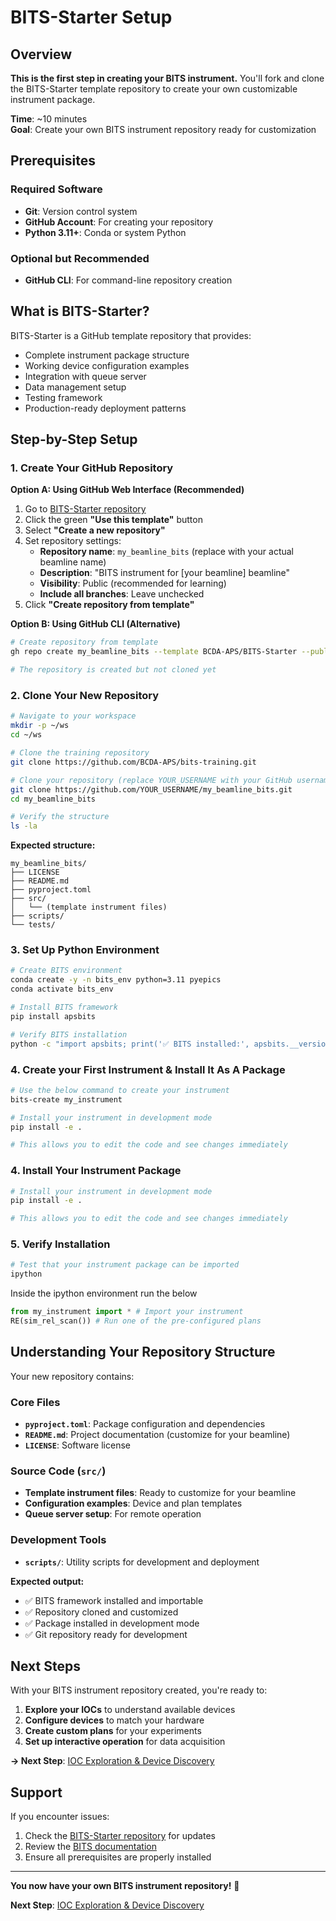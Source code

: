 # BITS-Starter Setup

## Overview

**This is the first step in creating your BITS instrument.** You'll fork and clone the BITS-Starter template repository to create your own customizable instrument package.

**Time**: ~10 minutes  
**Goal**: Create your own BITS instrument repository ready for customization

## Prerequisites

### Required Software
- **Git**: Version control system
- **GitHub Account**: For creating your repository
- **Python 3.11+**: Conda or system Python

### Optional but Recommended
- **GitHub CLI**: For command-line repository creation

## What is BITS-Starter?

BITS-Starter is a GitHub template repository that provides:
- Complete instrument package structure
- Working device configuration examples
- Integration with queue server
- Data management setup
- Testing framework
- Production-ready deployment patterns

## Step-by-Step Setup

### 1. Create Your GitHub Repository

**Option A: Using GitHub Web Interface (Recommended)**

1. Go to [BITS-Starter repository](https://github.com/BCDA-APS/BITS-Starter)
2. Click the green **"Use this template"** button
3. Select **"Create a new repository"**
4. Set repository settings:
   - **Repository name**: `my_beamline_bits` (replace with your actual beamline name)
   - **Description**: "BITS instrument for [your beamline] beamline"
   - **Visibility**: Public (recommended for learning)
   - **Include all branches**: Leave unchecked
5. Click **"Create repository from template"**

**Option B: Using GitHub CLI (Alternative)**

```bash
# Create repository from template
gh repo create my_beamline_bits --template BCDA-APS/BITS-Starter --public

# The repository is created but not cloned yet
```

### 2. Clone Your New Repository

```bash
# Navigate to your workspace
mkdir -p ~/ws
cd ~/ws

# Clone the training repository
git clone https://github.com/BCDA-APS/bits-training.git

# Clone your repository (replace YOUR_USERNAME with your GitHub username)
git clone https://github.com/YOUR_USERNAME/my_beamline_bits.git
cd my_beamline_bits

# Verify the structure
ls -la
```

**Expected structure:**
```
my_beamline_bits/
├── LICENSE
├── README.md
├── pyproject.toml
├── src/
│   └── (template instrument files)
├── scripts/
└── tests/
```

### 3. Set Up Python Environment

```bash
# Create BITS environment
conda create -y -n bits_env python=3.11 pyepics
conda activate bits_env

# Install BITS framework
pip install apsbits

# Verify BITS installation
python -c "import apsbits; print('✅ BITS installed:', apsbits.__version__)"
```

### 4. Create your First Instrument & Install It As A Package
```bash
# Use the below command to create your instrument
bits-create my_instrument

# Install your instrument in development mode
pip install -e .

# This allows you to edit the code and see changes immediately
```

### 4. Install Your Instrument Package

```bash
# Install your instrument in development mode
pip install -e .

# This allows you to edit the code and see changes immediately
```

### 5. Verify Installation

```bash
# Test that your instrument package can be imported
ipython
```
Inside the ipython environment run the below
```python
from my_instrument import * # Import your instrument
RE(sim_rel_scan()) # Run one of the pre-configured plans
```

## Understanding Your Repository Structure

Your new repository contains:

### Core Files
- **`pyproject.toml`**: Package configuration and dependencies
- **`README.md`**: Project documentation (customize for your beamline)
- **`LICENSE`**: Software license

### Source Code (`src/`)
- **Template instrument files**: Ready to customize for your beamline
- **Configuration examples**: Device and plan templates
- **Queue server setup**: For remote operation

### Development Tools
- **`scripts/`**: Utility scripts for development and deployment


**Expected output:**
- ✅ BITS framework installed and importable
- ✅ Repository cloned and customized
- ✅ Package installed in development mode
- ✅ Git repository ready for development

## Next Steps

With your BITS instrument repository created, you're ready to:

1. **Explore your IOCs** to understand available devices
2. **Configure devices** to match your hardware  
3. **Create custom plans** for your experiments
4. **Set up interactive operation** for data acquisition

**→ Next Step**: [IOC Exploration & Device Discovery](01_ioc_exploration.md)

## Support

If you encounter issues:
1. Check the [BITS-Starter repository](https://github.com/BCDA-APS/BITS-Starter) for updates
2. Review the [BITS documentation](https://github.com/BCDA-APS/BITS)
3. Ensure all prerequisites are properly installed

---

**You now have your own BITS instrument repository!** 🎉

**Next Step**: [IOC Exploration & Device Discovery](01_ioc_exploration.md)